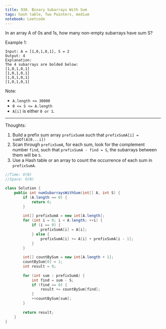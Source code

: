 ```yaml
---
title: 930. Binary Subarrays With Sum
tags: hash table, Two Pointers, medium
notebook: Leetcode
---
```

In an array A of 0s and 1s, how many non-empty subarrays have sum S?

 

Example 1:
```
Input: A = [1,0,1,0,1], S = 2
Output: 4
Explanation: 
The 4 subarrays are bolded below:
[1,0,1,0,1]
[1,0,1,0,1]
[1,0,1,0,1]
[1,0,1,0,1]
```

Note:

- `A.length <= 30000`
- `0 <= S <= A.length`
- `A[i]` is either `0 or 1`.

----------
Thoughts:
1. Build a prefix sum array `prefixSumA` such that `prefixSumA[i] = sumOf(A[0...i])`
2. Scan through `prefixSumA`, for each sum, look for the complement number `find`, such that `prefixSumA - find = S`, the subarrays between them will be `S`.
3. Use a Hash table or an array to count the occurrence of each sum in `prefixSumA`. 

```Java
//Time: O(N)
//Space: O(N)

class Solution {
    public int numSubarraysWithSum(int[] A, int S) {
        if (A.length == 0) {
            return 0;
        }
        
    	int[] prefixSumA = new int[A.length];
    	for (int i = 0; i < A.length; ++i) {
    		if (i == 0) {
    			prefixSumA[i] = A[i];
    		} else {
    			prefixSumA[i] += A[i] + prefixSumA[i - 1];
    		}
    	}
    	
    	int[] countBySum = new int[A.length + 1];
    	countBySum[0] = 1;
    	int result = 0;
    	
    	for (int sum : prefixSumA) {
    		int find = sum - S;
            if (find >= 0) {
                result += countBySum[find];
            }
    		++countBySum[sum];
    	}
    	
        return result;
    }
}
```